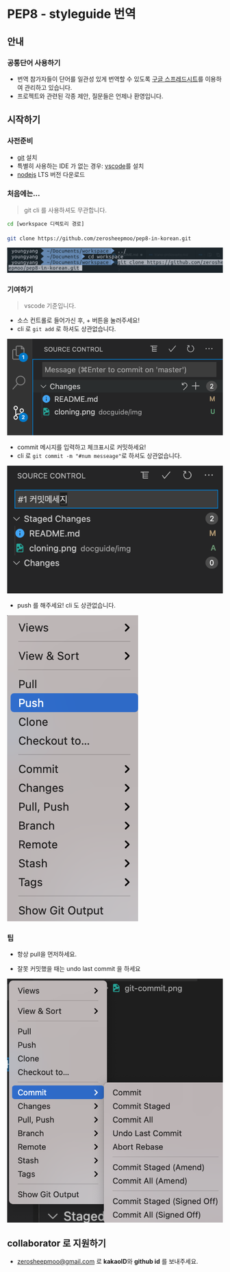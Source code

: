 # PEP8 - styleguide 번역

## 안내

### 공통단어 사용하기

- 번역 참가자들이 단어를 일관성 있게 번역할 수 있도록 [구글 스프레드시트](https://docs.google.com/spreadsheets/d/11TYxwbDzV6EoszAhpktWswc728n0lchyn_G1FfbCVbw/edit?usp=sharing)를 이용하여 관리하고 있습니다.  
- 프로젝트와 관련된 각종 제안, 질문들은 언제나 환영입니다.


## 시작하기

### 사전준비

- [git](https://git-scm.com/downloads) 설치
- 특별히 사용하는 IDE 가 없는 경우: [vscode](https://code.visualstudio.com/)를 설치
- [nodejs](https://nodejs.org/en/) LTS 버전 다운로드

### 처음에는...

> git cli 를 사용하셔도 무관합니다.

```bash
cd [workspace 디렉토리 경로]

git clone https://github.com/zerosheepmoo/pep8-in-korean.git
```

![cloning](./docguide/img/cloning.png)

### 기여하기

> vscode 기준입니다.

- 소스 컨트롤로 들어가신 후, + 버튼을 눌러주세요!
- cli 로 `git add` 로 하셔도 상관없습니다.

![add](docguide/img/git-add.png)

- commit 메시지를 입력하고 체크표시로 커밋하세요!
- cli 로 `git commit -m "#num messeage"`로 하셔도 상관없습니다.

![commit](docguide/img/git-commit.png)

- push 를 해주세요! cli 도 상관없습니다.

![pull](docguide/img/git-push.png)

### 팁

- 항상 pull을 먼저하세요.

- 잘못 커밋했을 때는 undo last commit 을 하세요

![undo](docguide/img/git-undo-commit.png)

## collaborator 로 지원하기

- zerosheepmoo@gmail.com 로 **kakaoID**와 **github id** 를 보내주세요. 